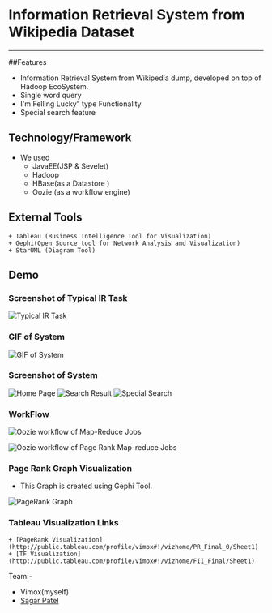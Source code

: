 # Information Retrieval System from Wikipedia Dataset 
----------

##Features
* Information Retrieval System from Wikipedia dump, developed on top of Hadoop EcoSystem. <br />
* Single word query
* I'm Felling Lucky” type Functionality
* Special search feature

## Technology/Framework
* We used 
	+ JavaEE(JSP & Sevelet)
	+ Hadoop
	+ HBase(as a Datastore )
	+ Oozie (as a workflow engine)

## External Tools
	+ Tableau (Business Intelligence Tool for Visualization)
	+ Gephi(Open Source tool for Network Analysis and Visualization)
	+ StarUML (Diagram Tool)
	
## Demo
### Screenshot of Typical IR Task
![Typical IR Task](Ir_task.png)

### GIF of System
![GIF of System](wiki.gif) 

### Screenshot of System
![Home Page](1.jpg)
![Search Result](2.jpg)
![Special Search](3.jpg)

### WorkFlow
![Oozie workflow of Map-Reduce Jobs](mrjob.png)

![Oozie workflow of Page Rank Map-reduce Jobs](PR.png)

### Page Rank Graph Visualization

* This Graph is  created using Gephi Tool.

![PageRank Graph](PR_Graph.png)

### Tableau Visualization Links

	+ [PageRank Visualization](http://public.tableau.com/profile/vimox#!/vizhome/PR_Final_0/Sheet1)
	+ [TF Visualization](http://public.tableau.com/profile/vimox#!/vizhome/FII_Final/Sheet1) 
	
Team:-
- Vimox(myself)
- [Sagar Patel](http://github.com/sagarpatel26)
